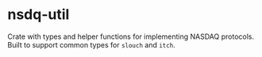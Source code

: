 
# nsdq-util
Crate with types and helper functions for implementing NASDAQ protocols. <br>
Built to support common types for `slouch` and `itch`.

